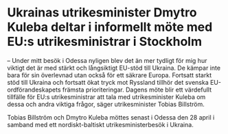 # Ukrainas utrikesminister Dmytro Kuleba deltar i informellt möte med EU:s utrikesministrar i Stockholm

– Under mitt besök i Odessa nyligen blev det än mer tydligt för mig hur viktigt det är med stärkt och långsiktigt EU-stöd till Ukraina. De kämpar inte bara för sin överlevnad utan också för ett säkrare Europa. Fortsatt starkt stöd till Ukraina och fortsatt ökat tryck mot Ryssland tillhör det svenska EU-ordförandeskapets främsta prioriteringar. Dagens möte blir ett värdefullt tillfälle för EU:s utrikesministrar att tala med utrikesminister Kuleba om dessa och andra viktiga frågor, säger utrikesminister Tobias Billström.

Tobias Billström och Dmytro Kuleba möttes senast i Odessa den 28 april i samband med ett nordiskt-baltiskt utrikesministerbesök i Ukraina.
